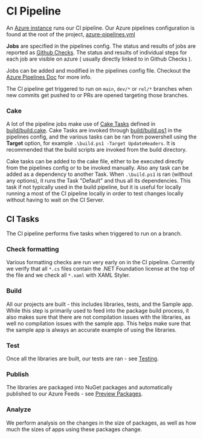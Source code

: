 # CI Pipeline
An [Azure instance](https://dev.azure.com/dotnet/CommunityToolkit) runs our CI pipeline.
Our Azure pipelines configuration is found at the root of the project, [azure-pipelines.yml](https://github.com/CommunityToolkit/WindowsCommunityToolkit/blob/main/azure-pipelines.yml)

**Jobs** are specified in the pipelines config.
The status and results of jobs are reported as [Github Checks](https://docs.github.com/en/github/collaborating-with-pull-requests/collaborating-on-repositories-with-code-quality-features/about-status-checks).
The status and results of individual steps for each job are visible on azure ( usually directly linked to in Github Checks ).

Jobs can be added and modified in the pipelines config file.
Checkout the [Azure Pipelines Doc](https://docs.microsoft.com/en-us/azure/devops/pipelines/?view=azure-devops) for more info.

The CI pipeline get triggered to run on `main`, `dev/*` or `rel/*` branches when new commits get pushed to or PRs are opened targeting those branches.

### Cake
A lot of the pipeline jobs make use of [Cake Tasks](https://cakebuild.net/docs/writing-builds/tasks/) defined in [build/build.cake](https://github.com/CommunityToolkit/WindowsCommunityToolkit/blob/main/build/build.cake).
Cake Tasks are invoked through [build/build.ps1](https://github.com/CommunityToolkit/WindowsCommunityToolkit/blob/main/build/build.ps1) in the pipelines config, and the various tasks can be ran from powershell using the **Target** option, for example `.\build.ps1 -Target UpdateHeaders`.
It is recommended that the build scripts are invoked from the build directory.

Cake tasks can be added to the cake file, either to be executed directly from the pipelines config or to be invoked manually.
Also any task can be added as a dependency to another Task.
When `.\build.ps1` is ran (without any options), it runs the Task "Default" and thus all its dependencies.
This task if not typically used in the build pipeline, but it is useful for locally running a most of the CI pipeline locally in order to test changes locally without having to wait on the CI Server. 

## CI Tasks
The CI pipeline performs five tasks when triggered to run on a branch.

### Check formatting
Various formatting checks are run very early on in the CI pipeline.
Currently we verify that all `*.cs` files contain the .NET Foundation license at the top of the file and we check all `*.xaml` with XAML Styler.

### Build
All our projects are built - this includes libraries, tests, and the Sample app.
While this step is primarily used to feed into the package build process, it also makes sure that there are not compilation issues with the libraries, as well no compilation issues with the sample app.
This helps make sure that the sample app is always an accurate example of using the libraries.

### Test
Once all the libraries are built, our tests are ran - see [Testing](https://github.com/CommunityToolkit/WindowsCommunityToolkit/wiki/Testing).

### Publish
The libraries are packaged into NuGet packages and automatically published to our Azure Feeds - see [Preview Packages](https://github.com/CommunityToolkit/WindowsCommunityToolkit/wiki/Preview-Packages).

### Analyze
We perform analysis on the changes in the size of packages, as well as how much the sizes of apps using these packages change.
